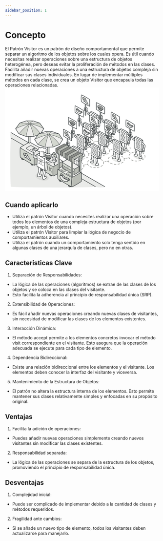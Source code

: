 ```yaml
---
sidebar_position: 1
---
```


# Concepto
El Patrón Visitor es un patrón de diseño comportamental que permite separar un algoritmo de los objetos sobre los cuales opera. Es útil cuando necesitas realizar operaciones sobre una estructura de objetos heterogénea, pero deseas evitar la proliferación de métodos en las clases.
Facilita añadir nuevas operaciones a una estructura de objetos compleja sin modificar sus clases individuales. En lugar de implementar múltiples métodos en cada clase, se crea un objeto Visitor que encapsula todas las operaciones relacionadas.
![Imagen](./img/imagen.png)

## Cuando aplicarlo
- Utiliza el patrón Visitor cuando necesites realizar una operación sobre todos los elementos de una compleja estructura de objetos (por ejemplo, un árbol de objetos).
- Utiliza el patrón Visitor para limpiar la lógica de negocio de comportamientos auxiliares.
- Utiliza el patrón cuando un comportamiento solo tenga sentido en algunas clases de una jerarquía de clases, pero no en otras.

## Caracteristicas Clave
1. Separación de Responsabilidades:
 - La lógica de las operaciones (algoritmos) se extrae de las clases de los objetos y se coloca en las clases del visitante.
 - Esto facilita la adherencia al principio de responsabilidad única (SRP).

2. Extensibilidad de Operaciones:
 - Es fácil añadir nuevas operaciones creando nuevas clases de visitantes, sin necesidad de modificar las clases de los elementos existentes.

3. Interacción Dinámica:
 - El método accept permite a los elementos concretos invocar el método visit correspondiente en el visitante. Esto asegura que la operación adecuada se ejecute para cada tipo de elemento.

4. Dependencia Bidireccional:
 - Existe una relación bidireccional entre los elementos y el visitante. Los elementos deben conocer la interfaz del visitante y viceversa.

5. Mantenimiento de la Estructura de Objetos:
 - El patrón no altera la estructura interna de los elementos. Esto permite mantener sus clases relativamente simples y enfocadas en su propósito original.

## Ventajas
1. Facilita la adición de operaciones:
 - Puedes añadir nuevas operaciones simplemente creando nuevos visitantes sin modificar las clases existentes.
2. Responsabilidad separada:
 - La lógica de las operaciones se separa de la estructura de los objetos, promoviendo el principio de responsabilidad única.

## Desventajas
1. Complejidad inicial:
 - Puede ser complicado de implementar debido a la cantidad de clases y métodos requeridos.
2. Fragilidad ante cambios:
 - Si se añade un nuevo tipo de elemento, todos los visitantes deben actualizarse para manejarlo.